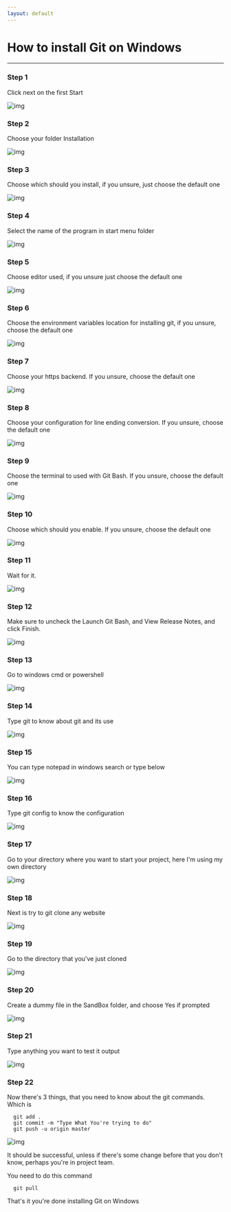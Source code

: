 ```yaml
---
layout: default
---
```


# How to install Git on Windows
----
### Step 1
Click next on the first Start

![img](https://raw.githubusercontent.com/farz-hkh/extra182/master/assets/images/w10.png)

### Step 2
Choose your folder Installation

![img](https://raw.githubusercontent.com/farz-hkh/extra182/master/assets/images/w11.png)

### Step 3
Choose which should you install, if you unsure, just choose the default one

![img](https://raw.githubusercontent.com/farz-hkh/extra182/master/assets/images/w12.png)

### Step 4
Select the name of the program in start menu folder

![img](https://raw.githubusercontent.com/farz-hkh/extra182/master/assets/images/w13.png)

### Step 5
Choose editor used, if you unsure just choose the default one

![img](https://raw.githubusercontent.com/farz-hkh/extra182/master/assets/images/w14.png)

### Step 6
Choose the environment variables location for installing git, if you unsure, choose the default one

![img](https://raw.githubusercontent.com/farz-hkh/extra182/master/assets/images/w15.png)

### Step 7
Choose your https backend. If you unsure, choose the default one

![img](https://raw.githubusercontent.com/farz-hkh/extra182/master/assets/images/w16.png)

### Step 8
Choose your configuration for line ending conversion. If you unsure, choose the default one

![img](https://raw.githubusercontent.com/farz-hkh/extra182/master/assets/images/w17.png)

### Step 9
Choose the terminal to used with Git Bash. If you unsure, choose the default one

![img](https://raw.githubusercontent.com/farz-hkh/extra182/master/assets/images/w18.png)

### Step 10
Choose which should you enable. If you unsure, choose the default one

![img](https://raw.githubusercontent.com/farz-hkh/extra182/master/assets/images/w19.png)

### Step 11
Wait for it.

![img](https://raw.githubusercontent.com/farz-hkh/extra182/master/assets/images/w20.png)

### Step 12
Make sure to uncheck the Launch Git Bash, and View Release Notes, and click Finish.

![img](https://raw.githubusercontent.com/farz-hkh/extra182/master/assets/images/w21.png)

### Step 13
Go to windows cmd or powershell

![img](https://raw.githubusercontent.com/farz-hkh/extra182/master/assets/images/w22.PNG)

### Step 14
Type git to know about git and its use

![img](https://raw.githubusercontent.com/farz-hkh/extra182/master/assets/images/w23.PNG)

### Step 15
You can type notepad in windows search or type below

![img](https://raw.githubusercontent.com/farz-hkh/extra182/master/assets/images/w24.PNG)

### Step 16
Type git config to know the configuration

![img](https://raw.githubusercontent.com/farz-hkh/extra182/master/assets/images/w25.PNG)

### Step 17
Go to your directory where you want to start your project, here I'm using my own directory

![img](https://raw.githubusercontent.com/farz-hkh/extra182/master/assets/images/w26.PNG)

### Step 18
Next is try to git clone any website

![img](https://raw.githubusercontent.com/farz-hkh/extra182/master/assets/images/w27.PNG)

### Step 19
Go to the directory that you've just cloned

![img](https://raw.githubusercontent.com/farz-hkh/extra182/master/assets/images/w28.PNG)

### Step 20
Create a dummy file in the SandBox folder, and choose Yes if prompted

![img](https://raw.githubusercontent.com/farz-hkh/extra182/master/assets/images/w29.PNG)

### Step 21
Type anything you want to test it output

![img](https://raw.githubusercontent.com/farz-hkh/extra182/master/assets/images/w30.PNG)

### Step 22
Now there's 3 things, that you need to know about the git commands. Which is

```
  git add .
  git commit -m "Type What You're trying to do"
  git push -u origin master
```

![img](https://raw.githubusercontent.com/farz-hkh/extra182/master/assets/images/w31.PNG)

It should be successful, unless if there's some change before that you don't know, perhaps you're in project team.

You need to do this command

```
  git pull
```

That's it you're done installing Git on Windows

